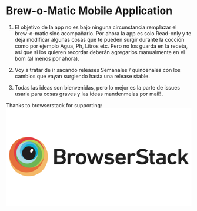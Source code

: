 # Brew-o-Matic Mobile Application

1. El objetivo de la app no es bajo ninguna circunstancia remplazar el
brew-o-matic sino acompañarlo. Por ahora la app es solo Read-only y te
deja modificar algunas cosas que te pueden surgir durante la cocción
como por ejemplo Agua, Ph, Litros etc. Pero no los guarda en la
receta, asi que si los quieren recordar deberán agregarlos manualmente
en el bom (al menos por ahora).

4. Voy a tratar de ir sacando releases Semanales / quincenales con los
cambios que vayan surgiendo hasta una release stable.

5. Todas las ideas son bienvenidas, pero lo mejor es la parte de
issues usarla para cosas graves y las ideas mandenmelas por mail! .

Thanks to browserstack for supporting: 
<a  href="https://www.browserstack.com" target="_blank">
  ![alt text](https://raw.githubusercontent.com/cesardmoro/brewapp/master/browserstack-logo-600x315.png)
</a>
